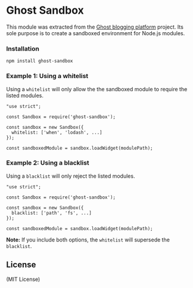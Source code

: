 # Ghost Sandbox

This module was extracted from the [Ghost blogging platform](https://github.com/TryGhost/Ghost) project. Its sole purpose is to create a sandboxed environment for Node.js modules.


### Installation
```
npm install ghost-sandbox
```


### Example 1: Using a whitelist

Using a `whitelist` will only allow the the sandboxed module to require the listed modules.

```
"use strict";

const Sandbox = require('ghost-sandbox');

const sandbox = new Sandbox({
  whitelist: ['when', 'lodash', ...]
});

const sandboxedModule = sandbox.loadWidget(modulePath);
```

### Example 2: Using a blacklist

Using a `blacklist` will only reject the listed modules.

```
"use strict";

const Sandbox = require('ghost-sandbox');

const sandbox = new Sandbox({
  blacklist: ['path', 'fs', ...]
});

const sandboxedModule = sandbox.loadWidget(modulePath);
```

**Note:** If you include both options, the `whitelist` will supersede the `blacklist`.


License
-------

(MIT License)

